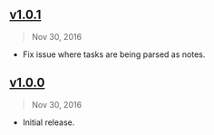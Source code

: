 ## [v1.0.1]
> Nov 30, 2016

- Fix issue where tasks are being parsed as notes.

[v1.0.1]: https://github.com/rstacruz/taskpaper.js/compare/v1.0.0...v1.0.1

## [v1.0.0]
> Nov 30, 2016

- Initial release.

[v1.0.0]: https://github.com/rstacruz/taskpaper.js/tree/v1.0.0
